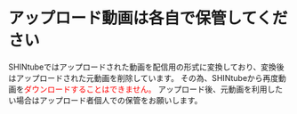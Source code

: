 # アップロード動画は各自で保管してください

SHINtubeではアップロードされた動画を配信用の形式に変換しており、変換後はアップロードされた元動画を削除しています。
その為、SHINtubeから再度動画を<font color="Red">ダウンロードすることはできません。</font>
アップロード後、元動画を利用したい場合はアップロード者個人での保管をお願いします。